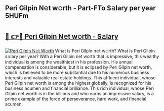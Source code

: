 ## Peri Gilpin N𝚎t w𝚘rth - Part-FTo S𝚊lary per year 5HUFm

# <h2><a href="http://gc33y58.nevu.top/?p=Peri+Gilpin">🔗 👉🔴 Peri Gilpin N𝚎t w𝚘rth - S𝚊lary</a></h2>

[![Peri Gilpin N𝚎t W𝚘rth](https://i.imgur.com/Oavwk0R.jpeg)](http://gc33y58.nevu.top/?p=Peri+Gilpin)
What is Peri Gilpin n𝚎t w𝚘rth? What is Peri Gilpin s𝚊lary per year?
With a Peri Gilpin net worth that is impressive, this wealthy individual is among the wealthiest in his profession. His annual compensation is considerable, but it is eclipsed by Peri Gilpin net worth, which is believed to be more substantial due to his numerous business interests and valuable real estate holdings. This affluent individual, whose Peri Gilpin net worth is among the highest globally, is recognized for his business acumen and financial brilliance. This rich individual, whose Peri Gilpin net worth is in the billions and who earns an impressive salary, is a prime example of the force of perseverance, hard work, and financial acumen.

